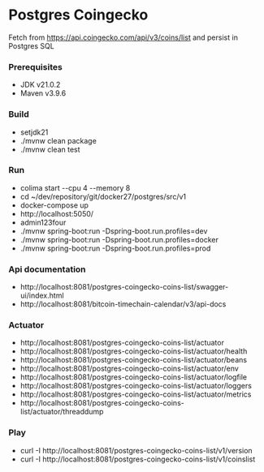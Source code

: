 # Postgres Coingecko

Fetch from https://api.coingecko.com/api/v3/coins/list and persist in Postgres SQL

### Prerequisites
- JDK v21.0.2
- Maven v3.9.6

### Build
- setjdk21
- ./mvnw clean package
- ./mvnw clean test

### Run
- colima start --cpu 4 --memory 8
- cd ~/dev/repository/git/docker27/postgres/src/v1
- docker-compose up
- http://localhost:5050/
- admin123four
- ./mvnw spring-boot:run -Dspring-boot.run.profiles=dev
- ./mvnw spring-boot:run -Dspring-boot.run.profiles=docker
- ./mvnw spring-boot:run -Dspring-boot.run.profiles=prod

### Api documentation
- http://localhost:8081/postgres-coingecko-coins-list/swagger-ui/index.html
- http://localhost:8081/bitcoin-timechain-calendar/v3/api-docs

### Actuator
- http://localhost:8081/postgres-coingecko-coins-list/actuator
- http://localhost:8081/postgres-coingecko-coins-list/actuator/health
- http://localhost:8081/postgres-coingecko-coins-list/actuator/beans
- http://localhost:8081/postgres-coingecko-coins-list/actuator/env
- http://localhost:8081/postgres-coingecko-coins-list/actuator/logfile
- http://localhost:8081/postgres-coingecko-coins-list/actuator/loggers
- http://localhost:8081/postgres-coingecko-coins-list/actuator/metrics
- http://localhost:8081/postgres-coingecko-coins-list/actuator/threaddump

### Play
- curl -I http://localhost:8081/postgres-coingecko-coins-list/v1/version
- curl -I http://localhost:8081/postgres-coingecko-coins-list/v1/coinslist
